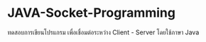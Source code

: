 # JAVA-Socket-Programming
ทดสอบการเขียนโปรแกรม เพื่อเชื่อมต่อระหว่าง Client - Server โดยใช้ภาษา Java
